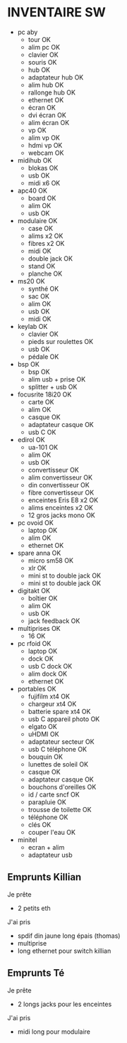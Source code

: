 # INVENTAIRE SW

- pc aby
  - tour                    OK
  - alim pc                 OK
  - clavier                 OK
  - souris                  OK
  - hub                     OK
  - adaptateur hub          OK
  - alim hub                OK
  - rallonge hub            OK
  - ethernet                OK
  - écran                   OK
  - dvi écran               OK
  - alim écran              OK
  - vp                      OK
  - alim vp                 OK
  - hdmi vp                 OK
  - webcam                  OK
- midihub                   OK
  - blokas                  OK
  - usb                     OK
  - midi x6                 OK
- apc40                     OK
  - board                   OK
  - alim                    OK
  - usb                     OK
- modulaire                 OK
  - case                    OK
  - alims x2                OK
  - fibres x2               OK
  - midi                    OK
  - double jack             OK
  - stand                   OK
  - planche                 OK
- ms20                      OK
  - synthé                  OK
  - sac                     OK
  - alim                    OK
  - usb                     OK
  - midi                    OK
- keylab                    OK
  - clavier                 OK
  - pieds sur roulettes     OK
  - usb                     OK
  - pédale                  OK
- bsp                       OK
  - bsp                     OK
  - alim usb + prise        OK
  - splitter + usb          OK
- focusrite 18i20           OK
  - carte                   OK
  - alim                    OK
  - casque                  OK
  - adaptateur casque       OK
  - usb C                   OK
- edirol                    OK
  - ua-101                  OK
  - alim                    OK
  - usb                     OK
  - convertisseur           OK
  - alim convertisseur      OK
  - din convertisseur       OK
  - fibre convertisseur     OK
  - enceintes Eris E8 x2    OK
  - alims enceintes x2      OK
  - 12 gros jacks mono      OK
- pc ovoid                  OK
  - laptop                  OK
  - alim                    OK
  - ethernet                OK
- spare anna                OK
  - micro sm58              OK
  - xlr                     OK
  - mini st to double jack  OK
  - mini st to double jack  OK
- digitakt                  OK
  - boîtier                 OK
  - alim                    OK
  - usb                     OK
  - jack feedback           OK
- multiprises               OK
  - 16                      OK
- pc rfoid                  OK
  - laptop                  OK
  - dock                    OK
  - usb C dock              OK
  - alim dock               OK
  - ethernet                OK
- portables                 OK
  - fujifilm xt4            OK
  - chargeur xt4            OK
  - batterie spare xt4      OK
  - usb C appareil photo    OK
  - elgato                  OK
  - uHDMI                   OK
  - adaptateur secteur      OK
  - usb C téléphone         OK
  - bouquin                 OK
  - lunettes de soleil      OK
  - casque                  OK
  - adaptateur casque       OK
  - bouchons d'oreilles     OK
  - id / carte sncf         OK
  - parapluie               OK
  - trousse de toilette     OK
  - téléphone               OK
  - clés                    OK
  - couper l'eau            OK
- minitel
  - ecran + alim
  - adaptateur usb


## Emprunts Killian

Je prête
- 2 petits eth

J'ai pris
- spdif din jaune long épais (thomas)
- multiprise
- long ethernet pour switch killian

## Emprunts Té

Je prête
- 2 longs jacks pour les enceintes

J'ai pris
- midi long pour modulaire
